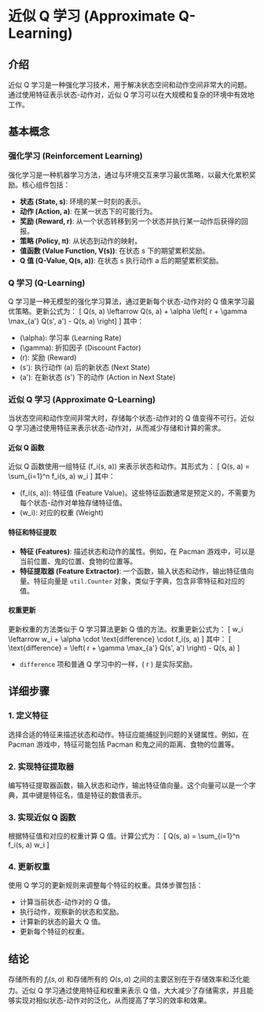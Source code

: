 # 近似 Q 学习 (Approximate Q-Learning) 

## 介绍
近似 Q 学习是一种强化学习技术，用于解决状态空间和动作空间非常大的问题。通过使用特征表示状态-动作对，近似 Q 学习可以在大规模和复杂的环境中有效地工作。

## 基本概念

### 强化学习 (Reinforcement Learning)
强化学习是一种机器学习方法，通过与环境交互来学习最优策略，以最大化累积奖励。核心组件包括：
- **状态 (State, s)**: 环境的某一时刻的表示。
- **动作 (Action, a)**: 在某一状态下的可能行为。
- **奖励 (Reward, r)**: 从一个状态转移到另一个状态并执行某一动作后获得的回报。
- **策略 (Policy, π)**: 从状态到动作的映射。
- **值函数 (Value Function, V(s))**: 在状态 s 下的期望累积奖励。
- **Q 值 (Q-Value, Q(s, a))**: 在状态 s 执行动作 a 后的期望累积奖励。

### Q 学习 (Q-Learning)
Q 学习是一种无模型的强化学习算法，通过更新每个状态-动作对的 Q 值来学习最优策略。更新公式为：
\[ Q(s, a) \leftarrow Q(s, a) + \alpha \left[ r + \gamma \max_{a'} Q(s', a') - Q(s, a) \right] \]
其中：
- \(\alpha\): 学习率 (Learning Rate)
- \(\gamma\): 折扣因子 (Discount Factor)
- \(r\): 奖励 (Reward)
- \(s'\): 执行动作 \(a\) 后的新状态 (Next State)
- \(a'\): 在新状态 \(s'\) 下的动作 (Action in Next State)

### 近似 Q 学习 (Approximate Q-Learning)
当状态空间和动作空间非常大时，存储每个状态-动作对的 Q 值变得不可行。近似 Q 学习通过使用特征来表示状态-动作对，从而减少存储和计算的需求。

#### 近似 Q 函数
近似 Q 函数使用一组特征 \(f_i(s, a)\) 来表示状态和动作。其形式为：
\[ Q(s, a) = \sum_{i=1}^n f_i(s, a) w_i \]
其中：
- \(f_i(s, a)\): 特征值 (Feature Value)。这些特征函数通常是预定义的，不需要为每个状态-动作对单独存储特征值。
- \(w_i\): 对应的权重 (Weight)

#### 特征和特征提取
- **特征 (Features)**: 描述状态和动作的属性。例如，在 Pacman 游戏中，可以是当前位置、鬼的位置、食物的位置等。
- **特征提取器 (Feature Extractor)**: 一个函数，输入状态和动作，输出特征值向量。特征向量是 `util.Counter` 对象，类似于字典，包含非零特征和对应的值。

#### 权重更新
更新权重的方法类似于 Q 学习算法更新 Q 值的方法。权重更新公式为：
\[ w_i \leftarrow w_i + \alpha \cdot \text{difference} \cdot f_i(s, a) \]
其中：
\[ \text{difference} = \left( r + \gamma \max_{a'} Q(s', a') \right) - Q(s, a) \]
- `difference` 项和普通 Q 学习中的一样，\( r \) 是实际奖励。

## 详细步骤

### 1. 定义特征
选择合适的特征来描述状态和动作。特征应能捕捉到问题的关键属性。例如，在 Pacman 游戏中，特征可能包括 Pacman 和鬼之间的距离、食物的位置等。

### 2. 实现特征提取器
编写特征提取器函数，输入状态和动作，输出特征值向量。这个向量可以是一个字典，其中键是特征名，值是特征的数值表示。

### 3. 实现近似 Q 函数
根据特征值和对应的权重计算 Q 值。计算公式为：
\[ Q(s, a) = \sum_{i=1}^n f_i(s, a) w_i \]

### 4. 更新权重
使用 Q 学习的更新规则来调整每个特征的权重。具体步骤包括：
- 计算当前状态-动作对的 Q 值。
- 执行动作，观察新的状态和奖励。
- 计算新的状态的最大 Q 值。
- 更新每个特征的权重。

## 结论
存储所有的 $f_i(s, a)$ 和存储所有的 $Q(s,a)$ 之间的主要区别在于存储效率和泛化能力。近似 Q 学习通过使用特征和权重来表示 Q 值，大大减少了存储需求，并且能够实现对相似状态-动作对的泛化，从而提高了学习的效率和效果。